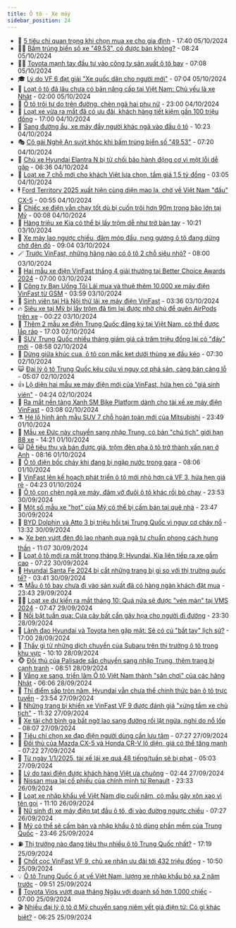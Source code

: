 ```yaml
---
title: Ô tô - Xe máy
sidebar_position: 24
---
```


<!-- dantri-o-to-xe-may:START -->
- 🤡 [5 tiêu chí quan trọng khi chọn mua xe cho gia đình](https://dantri.com.vn/o-to-xe-may/5-tieu-chi-quan-trong-khi-chon-mua-xe-cho-gia-dinh-20241005172015954.htm) - 17:40 05/10/2024
- 🧑‍💻 [Bấm trúng biển số xe &quot;49.53&quot;, có được bán không?](https://dantri.com.vn/o-to-xe-may/bam-trung-bien-so-xe-4953-co-duoc-ban-khong-20241005115958489.htm) - 08:24 05/10/2024
- 🧑‍💻 [Toyota mạnh tay đầu tư vào công ty sản xuất ô tô bay](https://dantri.com.vn/o-to-xe-may/toyota-manh-tay-dau-tu-vao-cong-ty-san-xuat-o-to-bay-20241004235231632.htm) - 07:08 05/10/2024
- 🎓 [Lý do VF 6 đạt giải &quot;Xe quốc dân cho người mới&quot;](https://dantri.com.vn/o-to-xe-may/ly-do-vf-6-dat-giai-xe-quoc-dan-cho-nguoi-moi-20241005135140792.htm) - 07:04 05/10/2024
- 🌊 [Loạt ô tô đã lâu chưa có bản nâng cấp tại Việt Nam: Chủ yếu là xe Nhật](https://dantri.com.vn/o-to-xe-may/loat-o-to-da-lau-chua-co-ban-nang-cap-tai-viet-nam-chu-yeu-la-xe-nhat-20241004193200890.htm) - 02:00 05/10/2024
- 🥷 [Ô tô trôi tự do trên đường, chèn ngã hai phụ nữ](https://dantri.com.vn/o-to-xe-may/o-to-troi-tu-do-tren-duong-chen-nga-hai-phu-nu-20241004212818071.htm) - 23:00 04/10/2024
- 🤩 [Loạt xe vừa ra mắt đã có ưu đãi, khách hàng tiết kiệm gần 100 triệu đồng](https://dantri.com.vn/o-to-xe-may/loat-xe-vua-ra-mat-da-co-uu-dai-khach-hang-tiet-kiem-gan-100-trieu-dong-20241004133933012.htm) - 17:00 04/10/2024
- 🫶 [Sang đường ẩu, xe máy đẩy người khác ngã vào đầu ô tô](https://dantri.com.vn/o-to-xe-may/sang-duong-au-xe-may-day-nguoi-khac-nga-vao-dau-o-to-20241004152445197.htm) - 10:23 04/10/2024
- 🎭 [Cô gái Nghệ An suýt khóc khi bấm trúng biển số &quot;49.53&quot;](https://dantri.com.vn/o-to-xe-may/co-gai-nghe-an-suyt-khoc-khi-bam-trung-bien-so-4953-20241004124755357.htm) - 07:20 04/10/2024
- 🌁 [Chủ xe Hyundai Elantra N bị từ chối bảo hành động cơ vì một lỗi dễ gặp](https://dantri.com.vn/o-to-xe-may/chu-xe-hyundai-elantra-n-bi-tu-choi-bao-hanh-dong-co-vi-mot-loi-de-gap-20241004095824416.htm) - 06:36 04/10/2024
- 🦩 [Loạt xe 7 chỗ mới cho khách Việt lựa chọn, tầm giá 1,5 tỷ đồng](https://dantri.com.vn/o-to-xe-may/loat-xe-7-cho-moi-cho-khach-viet-lua-chon-tam-gia-15-ty-dong-20241004100000211.htm) - 03:05 04/10/2024
- 🕴 [Ford Territory 2025 xuất hiện cùng diện mạo lạ, chờ về Việt Nam &quot;đấu&quot; CX-5](https://dantri.com.vn/o-to-xe-may/ford-territory-2025-xuat-hien-cung-dien-mao-la-cho-ve-viet-nam-dau-cx-5-20241004075339065.htm) - 00:55 04/10/2024
- 🎡 [Chiếc xe điện vẫn chạy tốt dù bị cuốn trôi hơn 90m trong bão lớn tại Mỹ](https://dantri.com.vn/o-to-xe-may/chiec-xe-dien-van-chay-tot-du-bi-cuon-troi-hon-90m-trong-bao-lon-tai-my-20241004010924830.htm) - 00:08 04/10/2024
- 📝 [Hàng triệu xe Kia có thể bị lấy trộm dễ như trở bàn tay](https://dantri.com.vn/o-to-xe-may/hang-trieu-xe-kia-co-the-bi-lay-trom-de-nhu-tro-ban-tay-20241003090210789.htm) - 10:21 03/10/2024
- 🧐 [Xe máy lao ngược chiều, đâm móp đầu, rụng gương ô tô đang dừng chờ đèn đỏ](https://dantri.com.vn/o-to-xe-may/xe-may-lao-nguoc-chieu-dam-mop-dau-rung-guong-o-to-dang-dung-cho-den-do-20241003154651783.htm) - 09:04 03/10/2024
- 🪄 [Trước VinFast, những hãng nào có ô tô 2 chỗ siêu nhỏ?](https://dantri.com.vn/o-to-xe-may/truoc-vinfast-nhung-hang-nao-co-o-to-2-cho-sieu-nho-20241003122850105.htm) - 08:00 03/10/2024
- 🧰 [Hai mẫu xe điện VinFast thắng 4 giải thưởng tại Better Choice Awards 2024](https://dantri.com.vn/o-to-xe-may/hai-mau-xe-dien-vinfast-thang-4-giai-thuong-tai-better-choice-awards-2024-20241003112556840.htm) - 07:00 03/10/2024
- 🚀 [Công ty Bạn Uống Tôi Lái mua và thuê thêm 10.000 xe máy điện VinFast từ GSM](https://dantri.com.vn/o-to-xe-may/cong-ty-ban-uong-toi-lai-mua-va-thue-them-10000-xe-may-dien-vinfast-tu-gsm-20241003105347887.htm) - 03:59 03/10/2024
- 💪 [Sinh viên tại Hà Nội thử lái xe máy điện VinFast](https://dantri.com.vn/o-to-xe-may/sinh-vien-tai-ha-noi-thu-lai-xe-may-dien-vinfast-20241002181848213.htm) - 03:36 03/10/2024
- 🔥 [Siêu xe tại Mỹ bị lấy trộm đã tìm lại được nhờ chủ để quên AirPods trên xe](https://dantri.com.vn/o-to-xe-may/sieu-xe-tai-my-bi-lay-trom-da-tim-lai-duoc-nho-chu-de-quen-airpods-tren-xe-20241002151405788.htm) - 00:22 03/10/2024
- 🐲 [Thêm 2 mẫu xe điện Trung Quốc đăng ký tại Việt Nam, có thể được lắp ráp](https://dantri.com.vn/o-to-xe-may/them-2-mau-xe-dien-trung-quoc-dang-ky-tai-viet-nam-co-the-duoc-lap-rap-20241002151450558.htm) - 17:03 02/10/2024
- 🌋 [SUV Trung Quốc nhiều tháng giảm giá cả trăm triệu đồng lại có &quot;đáy&quot; mới](https://dantri.com.vn/o-to-xe-may/suv-trung-quoc-nhieu-thang-giam-gia-ca-tram-trieu-dong-lai-co-day-moi-20241002131741411.htm) - 08:58 02/10/2024
- 🤩 [Dừng giữa khúc cua, ô tô con mắc kẹt dưới thùng xe đầu kéo](https://dantri.com.vn/o-to-xe-may/dung-giua-khuc-cua-o-to-con-mac-ket-duoi-thung-xe-dau-keo-20241002131821346.htm) - 07:30 02/10/2024
- 😺 [Đại lý ô tô Trung Quốc kêu cứu vì nguy cơ phá sản, càng bán càng lỗ](https://dantri.com.vn/o-to-xe-may/dai-ly-o-to-trung-quoc-keu-cuu-vi-nguy-co-pha-san-cang-ban-cang-lo-20241002115525295.htm) - 05:07 02/10/2024
- 👍 [Lộ diện hai mẫu xe máy điện mới của VinFast, hứa hẹn có &quot;giá sinh viên&quot;](https://dantri.com.vn/o-to-xe-may/lo-dien-hai-mau-xe-may-dien-moi-cua-vinfast-hua-hen-co-gia-sinh-vien-20241002105125538.htm) - 04:24 02/10/2024
- 🎃 [Ra mắt nền tảng Xanh SM Bike Platform dành cho tài xế xe máy điện VinFast](https://dantri.com.vn/o-to-xe-may/ra-mat-nen-tang-xanh-sm-bike-platform-danh-cho-tai-xe-xe-may-dien-vinfast-20241002094513100.htm) - 03:08 02/10/2024
- ⚗️ [Hé lộ hình ảnh mẫu SUV 7 chỗ hoàn toàn mới của Mitsubishi](https://dantri.com.vn/o-to-xe-may/he-lo-hinh-anh-mau-suv-7-cho-hoan-toan-moi-cua-mitsubishi-20241001222857814.htm) - 23:49 01/10/2024
- 🦄 [Mẫu xe Đức này chuyển sang nhập Trung, có bản &quot;chủ tịch&quot; giới hạn 88 xe](https://dantri.com.vn/o-to-xe-may/mau-xe-duc-nay-chuyen-sang-nhap-trung-co-ban-chu-tich-gioi-han-88-xe-20240930161943756.htm) - 14:21 01/10/2024
- 😺 [Dễ tiêu thụ và bán được giá, trộm đèn pha ô tô trở thành vấn nạn ở Anh](https://dantri.com.vn/o-to-xe-may/de-tieu-thu-va-ban-duoc-gia-trom-den-pha-o-to-tro-thanh-van-nan-o-anh-20241001134544638.htm) - 08:16 01/10/2024
- 💼 [Ô tô điện bốc cháy khi đang bị ngập nước trong gara](https://dantri.com.vn/o-to-xe-may/o-to-dien-boc-chay-khi-dang-bi-ngap-nuoc-trong-gara-20241001101738600.htm) - 08:06 01/10/2024
- 💃 [VinFast lên kế hoạch phát triển ô tô mới nhỏ hơn cả VF 3, hứa hẹn giá rẻ](https://dantri.com.vn/o-to-xe-may/vinfast-len-ke-hoach-phat-trien-o-to-moi-nho-hon-ca-vf-3-hua-hen-gia-re-20241001110017473.htm) - 04:23 01/10/2024
- 🚀 [Ô tô con chèn ngã xe máy, đâm vỡ đuôi ô tô khác rồi bỏ chạy](https://dantri.com.vn/o-to-xe-may/o-to-con-chen-nga-xe-may-dam-vo-duoi-o-to-khac-roi-bo-chay-20241001010502785.htm) - 23:53 30/09/2024
- 🤩 [Một số mẫu xe &quot;hot&quot; của Mỹ có thể bị cấm bán tại quê nhà](https://dantri.com.vn/o-to-xe-may/mot-so-mau-xe-hot-cua-my-co-the-bi-cam-ban-tai-que-nha-20240930230301333.htm) - 23:47 30/09/2024
- 💪 [BYD Dolphin và Atto 3 bị triệu hồi tại Trung Quốc vì nguy cơ cháy nổ](https://dantri.com.vn/o-to-xe-may/byd-dolphin-va-atto-3-bi-trieu-hoi-tai-trung-quoc-vi-nguy-co-chay-no-20240930145257941.htm) - 13:32 30/09/2024
- 🏊 [Xe ben vượt đèn đỏ lao nhanh qua ngã tư chuẩn phong cách hung thần](https://dantri.com.vn/o-to-xe-may/xe-ben-vuot-den-do-lao-nhanh-qua-nga-tu-chuan-phong-cach-hung-than-20240930171231795.htm) - 11:07 30/09/2024
- 💄 [Loạt ô tô mới ra mắt trong tháng 9: Hyundai, Kia liên tiếp ra xe gầm cao](https://dantri.com.vn/o-to-xe-may/loat-o-to-moi-ra-mat-trong-thang-9-hyundai-kia-lien-tiep-ra-xe-gam-cao-20240930110458668.htm) - 07:22 30/09/2024
- 👺 [Hyundai Santa Fe 2024 bị cắt những trang bị gì so với thị trường quốc tế?](https://dantri.com.vn/o-to-xe-may/hyundai-santa-fe-2024-bi-cat-nhung-trang-bi-gi-so-voi-thi-truong-quoc-te-20240930102036415.htm) - 03:41 30/09/2024
- ⚗️ [Mẫu ô tô bay chưa đi vào sản xuất đã có hàng ngàn khách đặt mua](https://dantri.com.vn/o-to-xe-may/mau-o-to-bay-chua-di-vao-san-xuat-da-co-hang-ngan-khach-dat-mua-20240929225704068.htm) - 23:43 29/09/2024
- 🧑‍🏫 [Loạt xe dự kiến ra mắt tháng 10: Quá nửa sẽ được &quot;vén màn&quot; tại VMS 2024](https://dantri.com.vn/o-to-xe-may/loat-xe-du-kien-ra-mat-thang-10-qua-nua-se-duoc-ven-man-tai-vms-2024-20240929141807012.htm) - 07:47 29/09/2024
- 🦒 [Nổi bật tuần qua: Cưa cây bất cẩn gây họa cho người đi đường](https://dantri.com.vn/o-to-xe-may/noi-bat-tuan-qua-cua-cay-bat-can-gay-hoa-cho-nguoi-di-duong-20240928225931373.htm) - 23:30 28/09/2024
- 🐘 [Lãnh đạo Hyundai và Toyota hẹn gặp mặt: Sẽ có cú &quot;bắt tay&quot; lịch sử?](https://dantri.com.vn/o-to-xe-may/lanh-dao-hyundai-va-toyota-hen-gap-mat-se-co-cu-bat-tay-lich-su-20240928171053912.htm) - 17:00 28/09/2024
- 🧠 [Thấy gì từ những dịch chuyển của Subaru trên thị trường ô tô trong khu vực](https://dantri.com.vn/o-to-xe-may/thay-gi-tu-nhung-dich-chuyen-cua-subaru-tren-thi-truong-o-to-trong-khu-vuc-20240928170810538.htm) - 10:10 28/09/2024
- 🐵 [Đối thủ của Palisade sắp chuyển sang nhập Trung, thêm trang bị cạnh tranh](https://dantri.com.vn/o-to-xe-may/doi-thu-cua-palisade-sap-chuyen-sang-nhap-trung-them-trang-bi-canh-tranh-20240928152234694.htm) - 08:51 28/09/2024
- 🤭 [Vắng xe sang, triển lãm Ô tô Việt Nam thành &quot;sân chơi&quot; của các hãng Nhật](https://dantri.com.vn/o-to-xe-may/vang-xe-sang-trien-lam-o-to-viet-nam-thanh-san-choi-cua-cac-hang-nhat-20240928114019045.htm) - 06:06 28/09/2024
- 🤠 [Thí điểm sắp tròn năm, Hyundai vẫn chưa thể chính thức bán ô tô trực tuyến](https://dantri.com.vn/o-to-xe-may/thi-diem-sap-tron-nam-hyundai-van-chua-the-chinh-thuc-ban-o-to-truc-tuyen-20240927190605014.htm) - 23:54 27/09/2024
- 🫶 [Những trang bị khiến xe VinFast VF 9 được đánh giá &quot;xứng tầm xe chủ tịch&quot;](https://dantri.com.vn/o-to-xe-may/nhung-trang-bi-khien-xe-vinfast-vf-9-duoc-danh-gia-xung-tam-xe-chu-tich-20240927175956927.htm) - 11:32 27/09/2024
- 🚀 [Xe tải chở bình ga bất ngờ lao sang đường rồi lật ngửa, nghi do nổ lốp](https://dantri.com.vn/o-to-xe-may/xe-tai-cho-binh-ga-bat-ngo-lao-sang-duong-roi-lat-ngua-nghi-do-no-lop-20240927150341075.htm) - 08:07 27/09/2024
- 🎊 [Tiêu chí chọn xe đạp điện người dùng cần lưu tâm](https://dantri.com.vn/o-to-xe-may/tieu-chi-chon-xe-dap-dien-nguoi-dung-can-luu-tam-20240927142207017.htm) - 07:27 27/09/2024
- 🦄 [Đối thủ của Mazda CX-5 và Honda CR-V lộ diện, giá có thể tăng mạnh](https://dantri.com.vn/o-to-xe-may/doi-thu-cua-mazda-cx-5-va-honda-cr-v-lo-dien-gia-co-the-tang-manh-20240927132421073.htm) - 07:22 27/09/2024
- 🥷 [Từ ngày 1/1/2025, tài xế lái xe quá 48 tiếng/tuần sẽ bị phạt](https://dantri.com.vn/o-to-xe-may/tu-ngay-112025-tai-xe-lai-xe-qua-48-tiengtuan-se-bi-phat-20240927112946684.htm) - 05:03 27/09/2024
- 🦏 [Lý do taxi điện được khách hàng Việt ưa chuộng](https://dantri.com.vn/o-to-xe-may/ly-do-taxi-dien-duoc-khach-hang-viet-ua-chuong-20240927093227016.htm) - 02:44 27/09/2024
- 🤗 [Nissan mua lại cổ phiếu của chính mình từ Renault](https://dantri.com.vn/o-to-xe-may/nissan-mua-lai-co-phieu-cua-chinh-minh-tu-renault-20240927004742953.htm) - 23:33 26/09/2024
- 🐲 [Loạt xe nhập khẩu về Việt Nam dịp cuối năm, có mẫu gây xôn xao vì tên gọi](https://dantri.com.vn/o-to-xe-may/loat-xe-nhap-khau-ve-viet-nam-dip-cuoi-nam-co-mau-gay-xon-xao-vi-ten-goi-20240926123513506.htm) - 11:10 26/09/2024
- 🤭 [Nữ sinh đi xe máy điện tạt đầu ô tô, đi vào đường ngược chiều](https://dantri.com.vn/o-to-xe-may/nu-sinh-di-xe-may-dien-tat-dau-o-to-di-vao-duong-nguoc-chieu-20240926131905119.htm) - 07:27 26/09/2024
- 🐻 [Mỹ có thể sẽ cấm bán và nhập khẩu ô tô dùng phần mềm của Trung Quốc](https://dantri.com.vn/o-to-xe-may/my-co-the-se-cam-ban-va-nhap-khau-o-to-dung-phan-mem-cua-trung-quoc-20240925164709682.htm) - 23:46 25/09/2024
- ⛽️ [Thị trường nào đang tiêu thụ nhiều ô tô Trung Quốc nhất?](https://dantri.com.vn/o-to-xe-may/thi-truong-nao-dang-tieu-thu-nhieu-o-to-trung-quoc-nhat-20240926000654088.htm) - 17:19 25/09/2024
- 🫣 [Chốt cọc VinFast VF 9, chủ xe nhận ưu đãi tới 432 triệu đồng](https://dantri.com.vn/o-to-xe-may/chot-coc-vinfast-vf-9-chu-xe-nhan-uu-dai-toi-432-trieu-dong-20240925173550856.htm) - 10:50 25/09/2024
- 💡 [Ô tô Trung Quốc ồ ạt về Việt Nam, lượng xe nhập khẩu bỏ xa 2 năm trước](https://dantri.com.vn/o-to-xe-may/o-to-trung-quoc-o-at-ve-viet-nam-luong-xe-nhap-khau-bo-xa-2-nam-truoc-20240925095257109.htm) - 09:51 25/09/2024
- 💪 [Toyota Vios vượt qua tháng Ngâu với doanh số hơn 1.000 chiếc](https://dantri.com.vn/o-to-xe-may/toyota-vios-vuot-qua-thang-ngau-voi-doanh-so-hon-1000-chiec-20240925104332395.htm) - 07:00 25/09/2024
- 🎬 [Nhiều đại lý ô tô ở Mỹ chuyển sang niêm yết giá điện tử: Có gì khác biệt?](https://dantri.com.vn/o-to-xe-may/nhieu-dai-ly-o-to-o-my-chuyen-sang-niem-yet-gia-dien-tu-co-gi-khac-biet-20240925111722599.htm) - 06:25 25/09/2024<!-- dantri-o-to-xe-may:END -->
